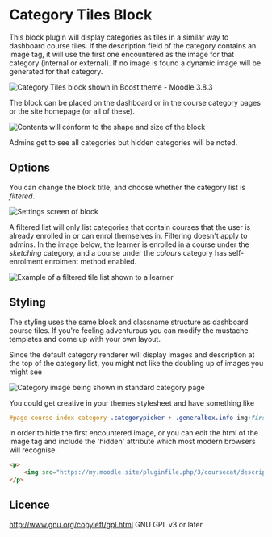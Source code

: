 # Category Tiles Block

This block plugin will display categories as tiles in a similar way to dashboard course tiles. If the description field of the category contains an image tag, it will use the first one encountered as the image for that category (internal or external). If no image is found a dynamic image will be generated for that category.

![Category Tiles block shown in Boost theme - Moodle 3.8.3](https://i.imgur.com/u8bKfPn.png)

The block can be placed on the dashboard or in the course category pages or the site homepage (or all of these).

![Contents will conform to the shape and size of the block](https://i.imgur.com/5G54NHW.png)

Admins get to see all categories but hidden categories will be noted.

## Options

You can change the block title, and choose whether the category list is _filtered_.

![Settings screen of block](https://i.imgur.com/izO8UlT.png)

A filtered list will only list categories that contain courses that the user is already enrolled in or can enrol themselves in. Filtering doesn't apply to admins. In the image below, the learner is enrolled in a course under the _sketching_ category, and a course under the _colours_ category has self-enrolment enrolment method enabled.

![Example of a filtered tile list shown to a learner](https://i.imgur.com/125TGNV.png)

## Styling

The styling uses the same block and classname structure as dashboard course tiles. If you're feeling adventurous you can modify the mustache templates and come up with your own layout.

Since the default category renderer will display images and description at the top of the category list, you might not like the doubling up of images you might see

![Category image being shown in standard category page](https://i.imgur.com/3vnGTZ2.png)

You could get creative in your themes stylesheet and have something like

```css
#page-course-index-category .categorypicker + .generalbox.info img:first-of-type { display: none; }
```

in order to hide the first encountered image, or you can edit the html of the image tag and include the 'hidden' attribute which most modern browsers will recognise.

```html
<p>
    <img src="https://my.moodle.site/pluginfile.php/3/coursecat/description/orange.jpg" alt="" role="presentation" hidden>
</p>
``` 

## Licence

http://www.gnu.org/copyleft/gpl.html GNU GPL v3 or later
